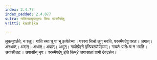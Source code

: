 ```yaml
---
index: 2.4.77
index_padded: 2.4.077
sutra: गातिस्थाघुपाभूभ्यः सिचः परस्मैपदेषु
vritti: kashika

---
```

लुकनुवर्तते, न श्लुः। गाति स्था घु पा भू इत्येतेभ्यः। परस्य सिचो लुग् भवति, परस्मैपदेषु परतः। अगात्। अस्थात्। अदात्। अधात्। अपात्। अभूत्। गापोर्ग्रहने इण्पिबत्योर्ग्रहणम्। गायतेः पातेः च न भवति। अगासीन्नटः। अपासीन् नृपः। परस्मैपदेषु इति किम्? अगासातां ग्रामौ देवदत्तेन।